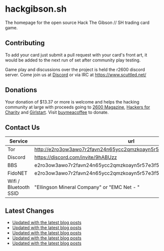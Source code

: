 # hackgibson.sh
The homepage for the open source Hack The Gibson // SH trading card game.


## Contributing

To add your card just submit a pull request with your card's front art, it would be added to the next run of set after community play testing.

Game play and discussions over the project is held the r2600 discord server. Come join us at [Discord](https://discord.com/invite/9hABUzz) or via IRC at https://www.scuttled.net/


## Donations

Your donation of $13.37 or more is welcome and helps the hacking community at large with proceeds going to [2600 Magazine](https://2600.com/), [Hackers for Charity](https://hackersforcharity.org) and [Girlstart](https://girlstart.org).  Visit [buymeacoffee](https://www.buymeacoffee.com/hackgibson.sh) to donate.


## Contact Us

Service | url
-|-
Tor | http://e2ro3ow3awo7r2favn24n65ycc2qmzkoayn5r57e3f56nvjwdcgg32ad.onion
Discord | https://discord.com/invite/9hABUzz
BBS | e2ro3ow3awo7r2favn24n65ycc2qmzkoayn5r57e3f56nvjwdcgg32ad.onion:23
FidoNET | e2ro3ow3awo7r2favn24n65ycc2qmzkoayn5r57e3f56nvjwdcgg32ad.onion:24554
Wifi / Bluetooth SSID | "Ellingson Mineral Company" or "EMC Net - <fidonet address>"

## Latest Changes
<!-- BLOG-POST-LIST:START -->
- [Updated with the latest blog posts](https://github.com/DFW2600/hackgibson.sh/commit/e7491c82ff7756979af64b8ed4f38150593d7527)
- [Updated with the latest blog posts](https://github.com/DFW2600/hackgibson.sh/commit/b19b0d0d58203ce34bb3f6df63b528da65038ea7)
- [Updated with the latest blog posts](https://github.com/DFW2600/hackgibson.sh/commit/2bf32e941d5b81ccd6841d674664969b292b685a)
- [Updated with the latest blog posts](https://github.com/DFW2600/hackgibson.sh/commit/e7a44ec349d18521c00c57bbc5bec35f5616ec44)
- [Updated with the latest blog posts](https://github.com/DFW2600/hackgibson.sh/commit/0f9e2245fb28219d6388a3d0b0b01e59a5ae9f07)
<!-- BLOG-POST-LIST:END -->
